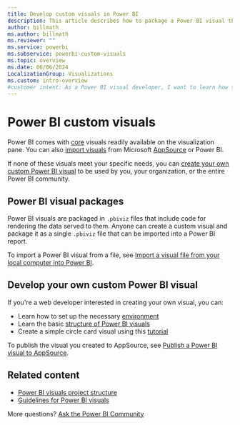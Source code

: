 ```yaml
---
title: Develop custom visuals in Power BI
description: This article describes how to package a Power BI visual that you created as a .pbiviz file that you can share.
author: billmath
ms.author: billmath
ms.reviewer: ""
ms.service: powerbi
ms.subservice: powerbi-custom-visuals
ms.topic: overview
ms.date: 06/06/2024
LocalizationGroup: Visualizations
ms.custom: intro-overview
#customer intent: As a Power BI visual developer, I want to learn how to package a Power BI visual that I created as a .pbiviz file so that I can share it with others.
---
```


# Power BI custom visuals

Power BI comes with [core](power-bi-custom-visuals.md#core-power-bi-visuals) visuals readily available on the visualization pane. You can also [import visuals](power-bi-custom-visuals.md#appsource-power-bi-visuals) from Microsoft [AppSource](https://appsource.microsoft.com/marketplace/apps?page=1&product=power-bi-visuals) or Power BI.

If none of these visuals meet your specific needs, you can [create your own custom Power BI visual](#develop-your-own-custom-power-bi-visual) to be used by you, your organization, or the entire Power BI community.

## Power BI visual packages

Power BI visuals are packaged in `.pbiviz` files that include code for rendering the data served to them. Anyone can create a custom visual and package it as a single `.pbiviz` file that can be imported into a Power BI report.

To import a Power BI visual from a file, see [Import a visual file from your local computer into Power BI](import-visual.md#import-a-visual-file-from-your-local-computer-into-power-bi).

## Develop your own custom Power BI visual

If you're a web developer interested in creating your own visual, you can:

* Learn how to set up the necessary [environment](./environment-setup.md)
* Learn the basic [structure of Power BI visuals](visual-project-structure.md)
* Create a simple circle card visual using this [tutorial](develop-circle-card.md)

To publish the visual you created to AppSource, see [Publish a Power BI visual to AppSource](office-store.md).

## Related content

* [Power BI visuals project structure](visual-project-structure.md)
* [Guidelines for Power BI visuals](guidelines-powerbi-visuals.md)

More questions? [Ask the Power BI Community](https://community.powerbi.com/t5/Custom-Visuals-Development/bd-p/CustomVisualsDevelopmentDiscussion)
